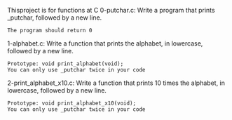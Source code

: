 Thisproject is for functions at C
0-putchar.c: Write a program that prints _putchar, followed by a new line.

    The program should return 0
1-alphabet.c: Write a function that prints the alphabet, in lowercase, followed by a new line.

    Prototype: void print_alphabet(void);
    You can only use _putchar twice in your code
2-print_alphabet_x10.c: Write a function that prints 10 times the alphabet, in lowercase, followed by a new line.

    Prototype: void print_alphabet_x10(void);
    You can only use _putchar twice in your code

